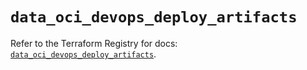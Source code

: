 # `data_oci_devops_deploy_artifacts`

Refer to the Terraform Registry for docs: [`data_oci_devops_deploy_artifacts`](https://registry.terraform.io/providers/oracle/oci/7.19.0/docs/data-sources/devops_deploy_artifacts).
